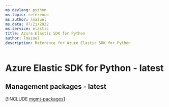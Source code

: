 ```yaml
---
ms.devlang: python
ms.topic: reference
ms.author: lmazuel
ms.data: 07/21/2022
ms.service: elastic
title: Azure Elastic SDK for Python
author: lmazuel
description: Reference for Azure Elastic SDK for Python
---
```

# Azure Elastic SDK for Python - latest

## Management packages - latest
[!INCLUDE [mgmt-packages](elastic-mgmt-index.md)]